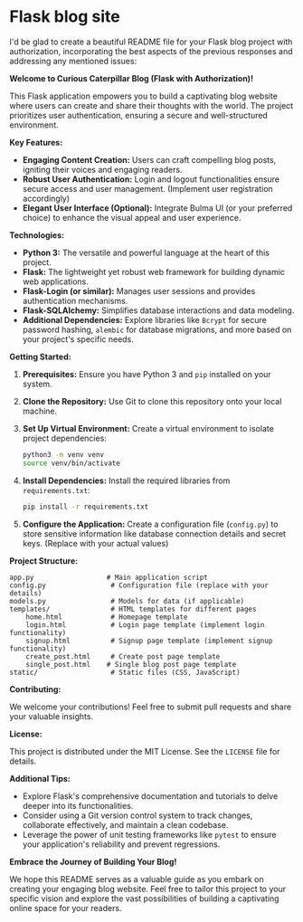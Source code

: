 # Flask blog site

I'd be glad to create a beautiful README file for your Flask blog project with authorization, incorporating the best aspects of the previous responses and addressing any mentioned issues:

**Welcome to Curious Caterpillar Blog (Flask with Authorization)!**

This Flask application empowers you to build a captivating blog website where users can create and share their thoughts with the world. The project prioritizes user authentication, ensuring a secure and well-structured environment.

**Key Features:**

* **Engaging Content Creation:** Users can craft compelling blog posts, igniting their voices and engaging readers.
* **Robust User Authentication:** Login and logout functionalities ensure secure access and user management. (Implement user registration accordingly)
* **Elegant User Interface (Optional):** Integrate Bulma UI (or your preferred choice) to enhance the visual appeal and user experience.

**Technologies:**

* **Python 3:** The versatile and powerful language at the heart of this project.
* **Flask:** The lightweight yet robust web framework for building dynamic web applications.
* **Flask-Login (or similar):** Manages user sessions and provides authentication mechanisms.
* **Flask-SQLAlchemy:** Simplifies database interactions and data modeling.
* **Additional Dependencies:** Explore libraries like `Bcrypt` for secure password hashing, `alembic` for database migrations, and more based on your project's specific needs.

**Getting Started:**

1. **Prerequisites:** Ensure you have Python 3 and `pip` installed on your system.
2. **Clone the Repository:** Use Git to clone this repository onto your local machine.
3. **Set Up Virtual Environment:** Create a virtual environment to isolate project dependencies:

   ```bash
   python3 -m venv venv
   source venv/bin/activate
   ```

4. **Install Dependencies:** Install the required libraries from `requirements.txt`:

   ```bash
   pip install -r requirements.txt
   ```

5. **Configure the Application:** Create a configuration file (`config.py`) to store sensitive information like database connection details and secret keys. (Replace with your actual values)

**Project Structure:**

```
app.py                  # Main application script
config.py                # Configuration file (replace with your details)
models.py                # Models for data (if applicable)
templates/               # HTML templates for different pages
    home.html            # Homepage template
    login.html           # Login page template (implement login functionality)
    signup.html          # Signup page template (implement signup functionality)
    create_post.html     # Create post page template
    single_post.html    # Single blog post page template
static/                  # Static files (CSS, JavaScript)
```

**Contributing:**

We welcome your contributions! Feel free to submit pull requests and share your valuable insights.

**License:**

This project is distributed under the MIT License. See the `LICENSE` file for details.

**Additional Tips:**

* Explore Flask's comprehensive documentation and tutorials to delve deeper into its functionalities.
* Consider using a Git version control system to track changes, collaborate effectively, and maintain a clean codebase.
* Leverage the power of unit testing frameworks like `pytest` to ensure your application's reliability and prevent regressions.

**Embrace the Journey of Building Your Blog!**

We hope this README serves as a valuable guide as you embark on creating your engaging blog website. Feel free to tailor this project to your specific vision and explore the vast possibilities of building a captivating online space for your readers.
